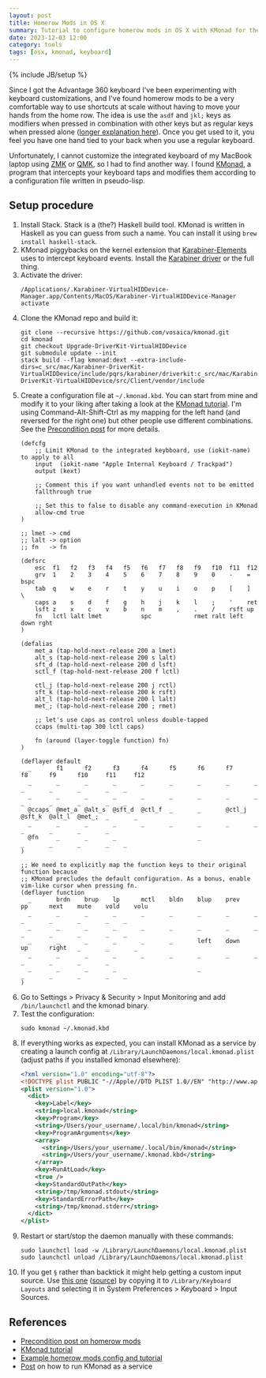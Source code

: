 ```yaml
---
layout: post
title: Homerow Mods in OS X
summary: Tutorial to configure homerow mods in OS X with KMonad for the internal keyboard
date: 2023-12-03 12:00
category: tools
tags: [osx, kmonad, keyboard]
---
```

{% include JB/setup %}

Since I got the Advantage 360 keyboard I've been experimenting with keyboard
customizations, and I've found homerow mods to be a very comfortable way to
use shortcuts at scale without having to move your hands from the home row. The
idea is use the `asdf` and `jkl;` keys as modifiers when pressed in combination 
with other keys but as regular keys when pressed alone ([longer explanation
here](precondition_homerow_mods)). Once you get used to it, you feel you have 
one hand tied to your back when you use a regular keyboard.

Unfortunately, I cannot customize the integrated keyboard of my MacBook laptop
using [ZMK](zmk) or [QMK](qmk), so I had to find another way. I found
[KMonad][kmonad], a program that intercepts your keyboard taps and modifies
them according to a configuration file written in pseudo-lisp.

## Setup procedure
1. Install Stack. Stack is a (the?) Haskell build tool. KMonad is written in 
   Haskell as you can guess from such a name. You can install it using `brew 
   install haskell-stack`.
2. KMonad piggybacks on the kernel extension that 
   [Karabiner-Elements][karabiner] uses to intercept keyboard events. Install
   the [Karabiner driver][driver] or the full thing.
3. Activate the driver:
   ```shell
   /Applications/.Karabiner-VirtualHIDDevice-Manager.app/Contents/MacOS/Karabiner-VirtualHIDDevice-Manager activate
   ```
4. Clone the KMonad repo and build it:
   ```shell
   git clone --recursive https://github.com/vosaica/kmonad.git
   cd kmonad
   git checkout Upgrade-DriverKit-VirtualHIDDevice
   git submodule update --init
   stack build --flag kmonad:dext --extra-include-dirs=c_src/mac/Karabiner-DriverKit-VirtualHIDDevice/include/pqrs/karabiner/driverkit:c_src/mac/Karabiner-DriverKit-VirtualHIDDevice/src/Client/vendor/include
   ```
5. Create a configuration file at `~/.kmonad.kbd`. You can start from mine and
   modify it to your liking after taking a look at the 
   [KMonad tutorial][kmonad-tutorial]. I'm using Command-Alt-Shift-Ctrl as my
   mapping for the left hand (and reversed for the right one) but other people
   use different combinations. See the [Precondition post][precondition_homerow_mods]
   for more details.
   ```
   (defcfg
       ;; Limit KMonad to the integrated keybboard, use (iokit-name) to apply to all
       input  (iokit-name "Apple Internal Keyboard / Trackpad")
       output (kext)
       
       ;; Comment this if you want unhandled events not to be emitted
       fallthrough true
       
       ;; Set this to false to disable any command-execution in KMonad
       allow-cmd true
   )
   
   ;; lmet -> cmd
   ;; lalt -> option
   ;; fn   -> fn

   (defsrc
       esc  f1   f2   f3   f4   f5   f6   f7   f8   f9   f10  f11  f12
       grv  1    2    3    4    5    6    7    8    9    0    -    =    bspc
       tab  q    w    e    r    t    y    u    i    o    p    [    ]    \
       caps a    s    d    f    g    h    j    k    l    ;    '    ret
       lsft z    x    c    v    b    n    m    ,    .    /    rsft up
       fn   lctl lalt lmet           spc            rmet ralt left down rght
   )
   
   (defalias
       met_a (tap-hold-next-release 200 a lmet)
       alt_s (tap-hold-next-release 200 s lalt)
       sft_d (tap-hold-next-release 200 d lsft)
       sctl_f (tap-hold-next-release 200 f lctl)
   
       ctl_j (tap-hold-next-release 200 j rctl)
       sft_k (tap-hold-next-release 200 k rsft)
       alt_l (tap-hold-next-release 200 l lalt)
       met_; (tap-hold-next-release 200 ; rmet)
   
       ;; let's use caps as control unless double-tapped
       ccaps (multi-tap 300 lctl caps)
   
       fn (around (layer-toggle function) fn)
   )
   
   (deflayer default
     _       f1      f2      f3      f4      f5      f6      f7      f8      f9      f10     f11     f12
     _       _       _       _       _       _       _       _       _       _       _       _       _    _
     _       _       _       _       _       _       _       _       _       _       _       _       _    _
     @ccaps  @met_a  @alt_s  @sft_d  @ctl_f  _       _       @ctl_j  @sft_k  @alt_l  @met_;  _       _
     _       _       _       _       _       _       _       _       _       _       _       _       _
     @fn     _       _       _                       _                       _       _       _       _    _
   )
   
   ;; We need to explicitly map the function keys to their original function because
   ;; KMonad precludes the default configuration. As a bonus, enable vim-like cursor when pressing fn.
   (deflayer function
     _       brdn    brup    lp      mctl    bldn    blup    prev    pp      next    mute    vold    volu
     _       _       _       _       _       _       _       _       _       _       _       _       _    _
     _       _       _       _       _       _       _       _       _       _       _       _       _    _
     _       _       _       _       _       _       left    down    up      right   _       _       _
     _       _       _       _       _       _       _       _       _       _       _       _       _
     _       _       _       _                       _                       _       _       _       _    _
   )
   ```
6. Go to Settings > Privacy & Security > Input Monitoring and add 
   `/bin/launchctl` and the kmonad binary.
7. Test the configuration:
   ```shell
   sudo kmonad ~/.kmonad.kbd
   ```
8. If everything works as expected, you can install KMonad as a service by creating
   a launch config at `/Library/LaunchDaemons/local.kmonad.plist` (adjust paths if
   you installed kmonad elsewhere):
   ```xml
   <?xml version="1.0" encoding="utf-8"?>
   <!DOCTYPE plist PUBLIC "-//Apple//DTD PLIST 1.0//EN" "http://www.apple.com/DTDs/PropertyList-1.0.dtd">
   <plist version="1.0">
     <dict>
       <key>Label</key>
       <string>local.kmonad</string>
       <key>Program</key>
       <string>/Users/your_username/.local/bin/kmonad</string>
       <key>ProgramArguments</key>
       <array>
         <string>/Users/your_username/.local/bin/kmonad</string>
         <string>/Users/your_username/.kmonad.kbd</string>
       </array>
       <key>RunAtLoad</key>
       <true />
       <key>StandardOutPath</key>
       <string>/tmp/kmonad.stdout</string>
       <key>StandardErrorPath</key>
       <string>/tmp/kmonad.stderr</string>
     </dict>
   </plist>
   ```
9. Restart or start/stop the daemon manually with these commands:
   ```shell
   sudo launchctl load -w /Library/LaunchDaemons/local.kmonad.plist
   sudo launchctl unload /Library/LaunchDaemons/local.kmonad.plist
   ```
10. If you get `§` rather than backtick it might help getting a custom input
    source. Use
    [this one](/assets/homerow-mods/US%20ISO%20HiTilde.keylayout.zip)
    ([source][apple-forums]) by copying it to `/Library/Keyboard Layouts` and
    selecting it in System Preferences > Keyboard > Input Sources.

## References
- [Precondition post on homerow mods](https://precondition.github.io/home-row-mods)
- [KMonad tutorial][kmonad-tutorial]
- [Example homerow mods config and tutorial](https://gist.github.com/amiorin/4c74f63fe599a1dcbd0933628df1aac9)
- [Post](https://nimishgautam.github.io/posts/kmonad-osx/) on how to run KMonad as a service

[apple-forums]: https://discussions.apple.com/thread/253602833?answerId=256749398022
[driver]: https://github.com/pqrs-org/Karabiner-DriverKit-VirtualHIDDevice/releases/download/v2.1.0/Karabiner-DriverKit-VirtualHIDDevice-2.1.0.pkg
[karabiner]: https://karabiner-elements.pqrs.org/
[kmonad-tutorial]: https://github.com/kmonad/kmonad/blob/master/keymap/tutorial.kbd
[kmonad]: https://github.com/kmonad/kmonad
[precondition_homerow_mods]: https://precondition.github.io/home-row-mods#what-are-home-row-mods
[qmk]: https://qmk.fm/
[zmk]: https://zmkfirmware.dev/